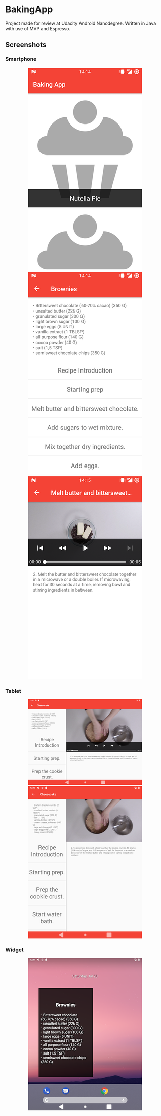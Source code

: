 # BakingApp
Project made for review at Udacity Android Nanodegree.
Written in Java with use of MVP and Espresso.

## Screenshots
### Smartphone
<p align="center">
  <img src="https://github.com/wojciechkryg/BakingApp/blob/master/screenshots/01.png?raw=true" alt="baking_app_01" style="width: 360px;"/>
  <img src="https://github.com/wojciechkryg/BakingApp/blob/master/screenshots/02.png?raw=true" alt="baking_app_02" style="width: 360px;"/>
  <img src="https://github.com/wojciechkryg/BakingApp/blob/master/screenshots/03.png?raw=true" alt="baking_app_03" style="width: 360px;"/>
</p>

### Tablet
<p align="center">
  <img src="https://github.com/wojciechkryg/BakingApp/blob/master/screenshots/04.png?raw=true" alt="baking_app_04" style="width: 360px;"/>
  <img src="https://github.com/wojciechkryg/BakingApp/blob/master/screenshots/05.png?raw=true" alt="baking_app_05" style="width: 360px;"/>
</p>

### Widget
<p align="center">
  <img src="https://github.com/wojciechkryg/BakingApp/blob/master/screenshots/06.png?raw=true" alt="baking_app_06" style="width: 360px;"/>
</p>
